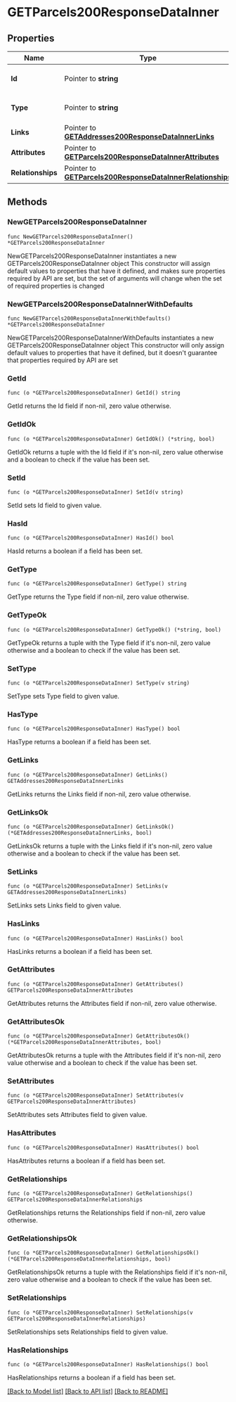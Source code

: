 # GETParcels200ResponseDataInner

## Properties

Name | Type | Description | Notes
------------ | ------------- | ------------- | -------------
**Id** | Pointer to **string** | The resource&#39;s id | [optional] 
**Type** | Pointer to **string** | The resource&#39;s type | [optional] 
**Links** | Pointer to [**GETAddresses200ResponseDataInnerLinks**](GETAddresses200ResponseDataInnerLinks.md) |  | [optional] 
**Attributes** | Pointer to [**GETParcels200ResponseDataInnerAttributes**](GETParcels200ResponseDataInnerAttributes.md) |  | [optional] 
**Relationships** | Pointer to [**GETParcels200ResponseDataInnerRelationships**](GETParcels200ResponseDataInnerRelationships.md) |  | [optional] 

## Methods

### NewGETParcels200ResponseDataInner

`func NewGETParcels200ResponseDataInner() *GETParcels200ResponseDataInner`

NewGETParcels200ResponseDataInner instantiates a new GETParcels200ResponseDataInner object
This constructor will assign default values to properties that have it defined,
and makes sure properties required by API are set, but the set of arguments
will change when the set of required properties is changed

### NewGETParcels200ResponseDataInnerWithDefaults

`func NewGETParcels200ResponseDataInnerWithDefaults() *GETParcels200ResponseDataInner`

NewGETParcels200ResponseDataInnerWithDefaults instantiates a new GETParcels200ResponseDataInner object
This constructor will only assign default values to properties that have it defined,
but it doesn't guarantee that properties required by API are set

### GetId

`func (o *GETParcels200ResponseDataInner) GetId() string`

GetId returns the Id field if non-nil, zero value otherwise.

### GetIdOk

`func (o *GETParcels200ResponseDataInner) GetIdOk() (*string, bool)`

GetIdOk returns a tuple with the Id field if it's non-nil, zero value otherwise
and a boolean to check if the value has been set.

### SetId

`func (o *GETParcels200ResponseDataInner) SetId(v string)`

SetId sets Id field to given value.

### HasId

`func (o *GETParcels200ResponseDataInner) HasId() bool`

HasId returns a boolean if a field has been set.

### GetType

`func (o *GETParcels200ResponseDataInner) GetType() string`

GetType returns the Type field if non-nil, zero value otherwise.

### GetTypeOk

`func (o *GETParcels200ResponseDataInner) GetTypeOk() (*string, bool)`

GetTypeOk returns a tuple with the Type field if it's non-nil, zero value otherwise
and a boolean to check if the value has been set.

### SetType

`func (o *GETParcels200ResponseDataInner) SetType(v string)`

SetType sets Type field to given value.

### HasType

`func (o *GETParcels200ResponseDataInner) HasType() bool`

HasType returns a boolean if a field has been set.

### GetLinks

`func (o *GETParcels200ResponseDataInner) GetLinks() GETAddresses200ResponseDataInnerLinks`

GetLinks returns the Links field if non-nil, zero value otherwise.

### GetLinksOk

`func (o *GETParcels200ResponseDataInner) GetLinksOk() (*GETAddresses200ResponseDataInnerLinks, bool)`

GetLinksOk returns a tuple with the Links field if it's non-nil, zero value otherwise
and a boolean to check if the value has been set.

### SetLinks

`func (o *GETParcels200ResponseDataInner) SetLinks(v GETAddresses200ResponseDataInnerLinks)`

SetLinks sets Links field to given value.

### HasLinks

`func (o *GETParcels200ResponseDataInner) HasLinks() bool`

HasLinks returns a boolean if a field has been set.

### GetAttributes

`func (o *GETParcels200ResponseDataInner) GetAttributes() GETParcels200ResponseDataInnerAttributes`

GetAttributes returns the Attributes field if non-nil, zero value otherwise.

### GetAttributesOk

`func (o *GETParcels200ResponseDataInner) GetAttributesOk() (*GETParcels200ResponseDataInnerAttributes, bool)`

GetAttributesOk returns a tuple with the Attributes field if it's non-nil, zero value otherwise
and a boolean to check if the value has been set.

### SetAttributes

`func (o *GETParcels200ResponseDataInner) SetAttributes(v GETParcels200ResponseDataInnerAttributes)`

SetAttributes sets Attributes field to given value.

### HasAttributes

`func (o *GETParcels200ResponseDataInner) HasAttributes() bool`

HasAttributes returns a boolean if a field has been set.

### GetRelationships

`func (o *GETParcels200ResponseDataInner) GetRelationships() GETParcels200ResponseDataInnerRelationships`

GetRelationships returns the Relationships field if non-nil, zero value otherwise.

### GetRelationshipsOk

`func (o *GETParcels200ResponseDataInner) GetRelationshipsOk() (*GETParcels200ResponseDataInnerRelationships, bool)`

GetRelationshipsOk returns a tuple with the Relationships field if it's non-nil, zero value otherwise
and a boolean to check if the value has been set.

### SetRelationships

`func (o *GETParcels200ResponseDataInner) SetRelationships(v GETParcels200ResponseDataInnerRelationships)`

SetRelationships sets Relationships field to given value.

### HasRelationships

`func (o *GETParcels200ResponseDataInner) HasRelationships() bool`

HasRelationships returns a boolean if a field has been set.


[[Back to Model list]](../README.md#documentation-for-models) [[Back to API list]](../README.md#documentation-for-api-endpoints) [[Back to README]](../README.md)



